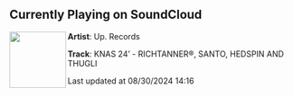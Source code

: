 ## Currently Playing on SoundCloud

[<img align="left" width="100" src="https://i1.sndcdn.com/artworks-QYsuzatzMZ9xVCbf-Hpr0xw-t500x500.jpg">](https://soundcloud.com/uprecords2/knas-24-richtanner-santo-hedspin-and-thugli)

**Artist**: Up. Records 

**Track**: KNAS 24’ - RICHTANNER®, SANTO, HEDSPIN AND THUGLI

Last updated at 08/30/2024 14:16
